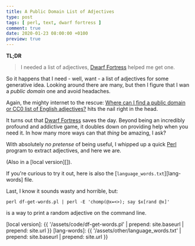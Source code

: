```yaml
---
title: A Public Domain List of Adjectives
type: post
tags: [ perl, text, dwarf fortress ]
comment: true
date: 2020-01-23 08:00:00 +0100
preview: true
---
```


**TL;DR**

> I needed a list of adjectives, [Dwarf Fortress][] helped me get one.


So it happens that I need - well, want - a list of adjectives for some
generative idea. Looking around there are many, but then I figure that I wan
a *public domain* one and avoid headaches.

Again, the mighty internet to the rescue: [Where can I find a public domain
or CC0 list of English adjectives?][quora-question] hits the nail right in
the head.

It turns out that [Dwarf Fortress][] saves the day. Beyond being an
incredibly profound and addictive game, it doubles down on providing help
when you need it. In how many more ways can that *thing* be amazing, I ask?

With absolutely *no pretense* of being useful, I whipped up a quick [Perl][]
program to extract adjectives, and here we are.

<script src="https://gitlab.com/polettix/notechs/snippets/1931789.js"></script>

(Also in a [local version][]).

If you're curious to try it out, here is also the
[`language_words.txt`][lang-words] file.

Last, I know it sounds wasty and horrible, but:

```
perl df-get-words.pl | perl -E 'chomp(@x=<>); say $x[rand @x]'
```

is a way to print a random adjective on the command line.

[quora-question]: https://www.quora.com/Where-can-I-find-a-public-domain-or-CC0-list-of-English-adjectives
[Dwarf Fortress]: https://www.bay12games.com/dwarves/
[Perl]: https://www.perl.org/
[local version]: {{ '/assets/code/df-get-words.pl' | prepend: site.baseurl | prepend: site.url }}
[lang-words]: {{ '/assets/other/language_words.txt' | prepend: site.baseurl | prepend: site.url }}

